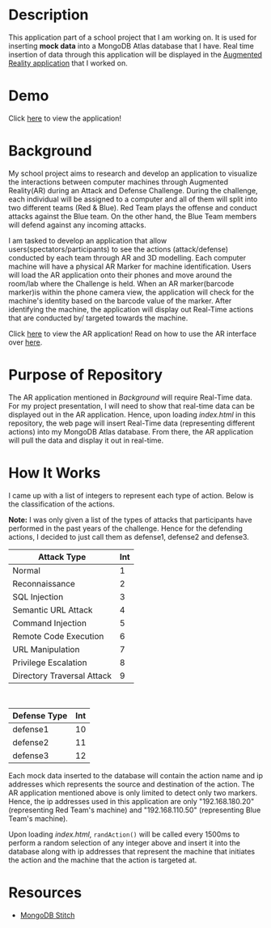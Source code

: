 # Description
This application part of a school project that I am working on. It is used for inserting **mock data** into a MongoDB Atlas database that I have. Real time insertion of data through this application will be displayed in the [Augmented Reality application](https://github.com/Xdecosee/ar-project) that I worked on.

# Demo

Click [here](https://projectadmin.glitch.me) to view the application!

# Background
My school project aims to research and develop an application to visualize the interactions between computer machines through Augmented Reality(AR) during an Attack and Defense Challenge. During the challenge, each individual will be assigned to a computer and all of them will split into two different teams (Red & Blue). Red Team plays the offense and conduct attacks against the Blue team. On the other hand, the Blue Team members will defend against any incoming attacks. 

I am tasked to develop an application that allow users(spectators/participants) to see the actions (attack/defense) conducted by each team through AR and 3D modelling. Each computer machine will have a physical AR Marker for machine identification. Users will load the AR application onto their phones and move around the room/lab where the Challenge is held. When an AR marker(barcode marker)is within the phone camera view, the application will check for the machine's identity based on the barcode value of the marker. After identifying the machine, the application will display out Real-Time actions that are conducted by/ targeted towards the machine. 

Click [here](https://projectar.glitch.me) to view the AR application! Read on how to use the AR interface over [here](https://github.com/Xdecosee/ar-project). 

# Purpose of Repository
The AR application mentioned in _Background_ will require Real-Time data. For my project presentation, I will need to show that real-time data can be displayed out in the AR application. Hence, upon loading _index.html_ in this repository, the web page will insert Real-Time data (representing different actions) into my MongoDB Atlas database. From there, the AR application will pull the data and display it out in real-time.   

# How It Works

I came up with a list of integers to represent each type of action. Below is the classification of the actions.

**Note:** I was only given a list of the types of attacks that participants have performed in the past years of the challenge. Hence for the defending actions, I decided to just call them as defense1, defense2 and defense3.

| Attack Type    | Int    | 
| --------|---------|
| Normal  | 1 |
| Reconnaissance | 2 |
| SQL Injection | 3 |
| Semantic URL Attack | 4 |
| Command Injection | 5 |
| Remote Code Execution | 6 |
| URL Manipulation | 7 |
| Privilege Escalation | 8 |
| Directory Traversal Attack | 9 |

<br/>

| Defense Type    | Int    | 
| --------|---------|
| defense1 | 10 |
| defense2 | 11 |
| defense3 | 12 |


Each mock data inserted to the database will contain the action name and ip addresses which represents the source and destination of the action. The AR application mentioned above is only limited to detect only two markers. Hence, the ip addresses used in this application are only "192.168.180.20" (representing Red Team's machine) and "192.168.110.50" (representing Blue Team's machine). 


Upon loading _index.html_, `randAction()` will be called every 1500ms to perform a random selection of any integer above and insert it into the database  along with ip addresses that represent the machine that initiates the action and the machine that the action is targeted at.

# Resources
* [MongoDB Stitch](https://www.mongodb.com/cloud/stitch)



